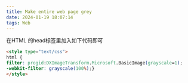 ```yaml
---
title: Make entire web page grey
date: 2024-01-19 18:07:14
tags: Web
---
```


在HTML 的head标签里加入如下代码即可
```html
<style type="text/css">
html {
filter: progid:DXImageTransform.Microsoft.BasicImage(grayscale=1);
-webkit-filter: grayscale(100%);}
</style>
```
